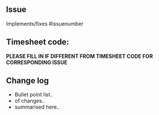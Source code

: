 ## Issue

Implements/fixes #issuenumber

## Timesheet code:

**PLEASE FILL IN IF DIFFERENT FROM TIMESHEET CODE FOR CORRESPONDING ISSUE**

## Change log

* Bullet point list..
* of changes..
* summarised here..



